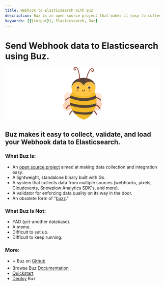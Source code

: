 ```yaml
---
title: Webhook to Elasticsearch with Buz
description: Buz is an open source project that makes it easy to collect, validate, and load Webhook data to Elasticsearch.
keywords: [{{intput}}, Elasticsearch, Buz]
---
```


# Send Webhook data to Elasticsearch using Buz.

![buzz](../../../static/img/buzz.png)


## Buz makes it easy to collect, validate, and load your Webhook data to Elasticsearch.


### What Buz Is:

- An [open source project](https://github.com/silverton-io/buz) aimed at making data collection and integration easy.
- A lightweight, standalone binary built with Go.
- A system that collects data from multiple sources (webhooks, pixels, Cloudevents, Snowplow Analytics SDK's, and more).
- A validator for enforcing data quality on its way in the door.
- An obsolete form of "[buzz](https://www.merriam-webster.com/dictionary/buzz)."


### What Buz Is Not:

- YAD (yet-another database).
- A meme.
- Difficult to set up.
- Difficult to keep running.


### More:
- ⭐ Buz on [Github](https://github.com/silverton-io/buz)
- Browse Buz [Documentation](/)
- [Quickstart](/examples/quickstart)
- [Deploy](category/deploying-buz) Buz
